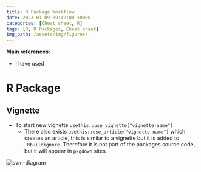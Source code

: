 ```yaml
---
title: R Package Workflow
date: 2023-01-09 09:42:00 +0000
categories: [Cheat sheet, R]
tags: [R, R Packages, Cheat sheet]
img_path: /assets/img/figures/
---
```


**Main references**:
- I have used 

# R Package

## Vignette

  - To start new vignette `usethis::use_vignette("vignette-name")`
    - There also exists `usethis::use_article("vignette-name")` which creates an article, this is similar to a vignette but it is added to `.Rbuildignore`. Therefore it is not part of the packages source code, but it will appear in `pkgdown` sites.

![svm-diagram](SVM-diagram.svg)



